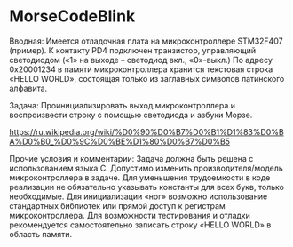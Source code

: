# MorseCodeBlink
Вводная: Имеется отладочная плата на микроконтроллере STM32F407 (пример). К контакту PD4 подключен транзистор, управляющий светодиодом («1» на выходе – светодиод вкл., «0»-выкл.) По адресу 0х20001234 в памяти микроконтроллера хранится текстовая строка «HELLO WORLD», состоящая только из заглавных символов латинского алфавита. 

Задача:  Проинициализировать выход микроконтроллера и воспроизвести строку с помощью светодиода и азбуки Морзе.

https://ru.wikipedia.org/wiki/%D0%90%D0%B7%D0%B1%D1%83%D0%BA%D0%B0_%D0%9C%D0%BE%D1%80%D0%B7%D0%B5

Прочие условия и комментарии: Задача должна быть решена с использованием языка C. Допустимо изменить производителя/модель микроконтроллера в задаче. Для уменьшения трудоемкости в коде реализации не обязательно указывать константы для всех букв, только необходимые. Для инициализации «ног» возможно использование стандартных библиотек или прямой доступ к регистрам микроконтроллера. Для возможности тестирования и отладки рекомендуется самостоятельно записать строку «HELLO WORLD» в область памяти.

